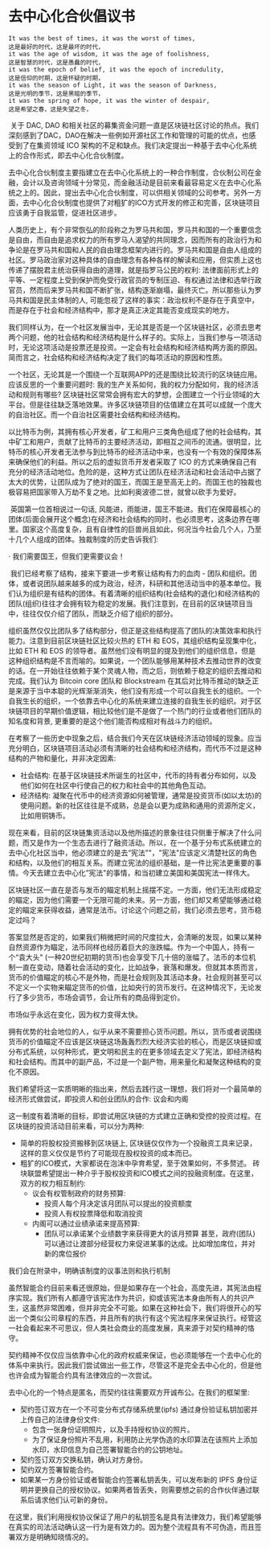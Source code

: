 # 去中心化合伙倡议书

    It was the best of times, it was the worst of times, 
    这是最好的时代，这是最坏的时代，
    it was the age of wisdom, it was the age of foolishness, 
    这是智慧的时代，这是愚蠢的时代，
    it was the epoch of belief, it was the epoch of incredulity, 
    这是信仰的时期，这是怀疑的时期，
    it was the season of Light, it was the season of Darkness, 
    这是光明的季节，这是黑暗的季节，
    it was the spring of hope, it was the winter of despair, 
    这是希望之春，这是失望之冬，

​	关于 DAC, DAO 和相关社区的募集资金问题一直是区块链社区讨论的热点。我们深刻感到了DAC，DAO在解决一些例如开源社区工作和管理的可能的优点，也感受到了在集资领域 ICO 架构的不足和缺点。我们决定提出一种基于去中心化系统上的合作形式，即去中心化合伙制度。

​	去中心化合伙制度主要指建立在去中心化系统上的一种合作制度，合伙制公司在金融，会计以及咨询领域十分常见，而金融活动是目前来看最容易定义在去中心化系统之上的。因此，提出去中心化合伙制度，可以供相关领域的公司参考。另外一方面，去中心化合伙制度也提供了对粗犷的ICO方式开发的修正和完善，区块链项目应该勇于自我监管，促进社区进步。

​	人类历史上，有个非常恢弘的阶段称之为罗马共和国，罗马共和国的一个重要信念是自由，而自由是追求权力的所有罗马人渴望的共同理念，因而所有的政治行为和争论是在罗马共和国和人民的自由理念框架内进行的。罗马共和国是自由人组成的社区。罗马政治家对这种具体的自由理念有各种各样的解读和应用，但实质上这也传递了摆脱君主统治获得自由的道理，就是指罗马公民的权利: 法律面前形式上的平等、一定程度上受到保护而免受行政官员的专制压迫、有权通过法律和选举行政官员，然而后来罗马共和国不断扩张，结构逐渐崩塌，最终灭亡。所以那些认为罗马共和国是民主体制的人, 可能忽视了这样的事实：政治权利不是存在于真空中，而是存在于社会和经济结构中，那才是真正决定其能否变成现实的地方。

​	我们同样认为，在一个社区发展当中，无论其是否是一个区块链社区，必须去思考两个问题，他的社会结构和经济结构是什么样子的。实际上，当我们参与一项活动时，无论这项活动是投票还是投资。一定会有社会结构和经济结构两方面的原因。简而言之，社会结构和经济结构决定了我们的每项活动的原因和性质。

​	一个社区，无论其是一个围绕一个互联网APP的还是围绕比较流行的区块链应用。应该反思的一个重要问题时: 我的生产关系如何，我的权力分配如何，我的经济活动和规则有哪些?  区块链社区常常会拥有宏大的梦想，企图建立一个行业领域的大平台。但是往往缺乏落地效果。许多区块链项目的估值建立在其可以成就一个庞大的自治社区。而一个自治社区需要社会结构和经济结构。

​	以比特币为例，其拥有核心开发者，矿工和用户三类角色组成了他的社会结构，其中矿工和用户，贡献了比特币的主要经济活动，即相互之间币的流通。很明显，比特币的核心开发者无法参与到比特币的经济活动中来，也没有一个有效的保障体系来确保他们的利益。所以之后的虚拟货币开发者采取了 ICO 的方式来确保自己有充分的经济活动地位。危险的是，这种方式让团队在经济活动和社会活动中占据了太大的优势，让团队成为了绝对的国王，而国王是至高无上的。而国王也的独裁也极容易把国家带入万劫不复之地。比如利奥波德二世，就曾以砍手为爱好。

​	英国第一位首相说过一句话,  风能进，雨能进，国王不能进。我们在保障最核心的团体(后面会展开这个概念)在经济和社会结构的同时，也必须思考，这条边界在哪里。国家这个高度复杂，且有自律性的巨兽尚且如此，何况当今社会几个人，乃至十几个人组成的团体。独裁制度的历史告诉我们:

·	我们需要国王，但我们更需要议会！

​	我们已经考察了结构，接来下要进一步考察让结构有力的血肉 - 团队和组织。团体，或者说团队越来越多的成为政治，经济，科研和其他活动当中的基本单位。我们认为组织是有结构的团体。有着清晰的组织结构(社会结构的退化)和经济结构的团队(组织)往往才会拥有较为稳定的发展。我们注意到，在目前的区块链项目当中，往往仅仅介绍了团队，而缺乏介绍了组织的部分。

​	组织虽然仅仅比团队多了结构部分，但正是这些结构提高了团队的决策效率和执行能力。注意到目前区块链社区比较火热的 ETH 和 EOS，其组织结构呈现集中化，比如 ETH 和 EOS 的领导者。虽然他们没有明显的提及到他们的组织信息，但是这种组织结构是不言而喻的。如果说，一个团队能够用某种技术去推动世界的改变的话。在一开始往往依赖于某个灵魂人物，而之后，则依赖于稳定的组织去推动和完成。我们认为 Bitcoin core 团队和 Blockstream 在其后对比特币推动的缺乏正是来源于当中本聪的光辉渐渐消失，他们没有形成一个可以自我生长的组织。一个自我生长的组织，一个依靠去中心化的系统来建立连接的自我生长的组织。对于区块链项目的早期价值逻辑，相比较他们是不是做了一个热门的行业或者他们团队的知名度和背景,  更重要的是这个他们能否构成相对有战斗力的组织。

在考察了一些历史中现象之后，结合我们今天在区块链经济活动领域的现象。应当充分明白，区块链项目活动必须有清晰的社会结构和经济结构，而代币不过是这种结构的产物和量化，并非决定因素:

- 社会结构: 在基于区块链技术所诞生的社区中，代币的持有者分布如何，以及他们如何在社区中行使自己的权力和社会中的其他角色互动。
- 经济结构: 凝聚在代币中的经济资源如何被管理，通常是投资货币(如以太坊)的使用问题。新的社区往往是不成熟，总是会以更为成熟和通用的资源所定义， 比如用铜铸币。

现在来看，目前的区块链集资活动以及他所描述的景象往往只侧重于解决了什么问题，而又是作为一个生态去进行了融资活动。所以，在一个基于分布式系统建立的去中心化社区当中，他必须建立的是去“宪法""，"宪法"应该定义清楚社区的角色和结构，以及他们的相互关系。而建立宪法的组织基础，是一件比宪法更重要的事情。今天去建立去中心化”宪法"的事情，和当初建立美国和美国宪法一样伟大。

区块链社区一直在是否与发币的瞄定机制上摇摆不定。一方面，他们无法形成稳定的瞄定，因为他们需要一个无限可能的未来。另一方面，他们却又希望能够通过稳定的瞄定来获得收益，通常是法币。讨论这个问题之前，我们必须去思考，货币稳定过吗？

答案显然是否定的，如果我们稍微把时间的尺度拉大，会清晰的发现，如果以某种自然资源作为瞄定，法币同样也经历着巨大的涨跌幅。作为一个中国人，持有一个“袁大头" (一种20世纪初期的货币)也会享受下几十倍的涨幅了。法币的本位机制一直在变动，随着社会活动的变化，比如战争，衰落和爆发。但就其本质而言，货币的价值瞄定的核心不是外物，而是社会规则及其活动本身。社会规则甚至可以不定义一个实物来瞄定货币的价值，比如央行的货币发行。在这种情况下，无论发行了多少货币，市场会调节，会让所有的商品得到定价。

市场似乎永远在变化，因为权力变得太快。

拥有优势的社会地位的人，似乎从来不需要担心货币问题。所以，货币或者说围绕货币的价值瞄定不应该是区块链这场轰轰烈烈大经济实验的核心，而是区块链抑或分布式系统，以何种形式，更文明和民主的在更多领域去定义了宪法，即经济结构和社会结构。而其中的副产品，不过是一个副产物，用来量化和凝聚这种结构的变化不原因。

我们希望将这一实质明晰的指出来，然后去践行这一理想，我们将对一个最简单的经济形式做尝试，即投资人和创业团队的合作: 议会和内阁

这一制度有着清晰的目标，即尝试用区块链的方式建立正确和受控的投资过程。在区块链的投资活动目前来看，可以分为两种:

- 简单的将股权投资搬移到区块链上,  区块链仅仅作为一个投融资工具来记录，这样的意义仅仅是节约了可能现在股权投资的成本而已。
- 粗犷的ICO模式，大家都说在泡沫中孕育希望，至于效果如何，不多赘述。
  砖块联盟希望提出一种介乎于股权投资和ICO模式之间的投融资制度。在这里，双方的权力相互制约:
  - 议会有权管制政府的财务预算: 
    - 投资人每个月决定该月团队可以提出的投资额度
    - 投资人有权投票降低和取消投资
  - 内阁可以通过业绩承诺来提高预算: 
    - 团队可以承诺某个业绩数字来获得更大的该月预算
      甚至，政府(团队)可以通过让渡部分经营权力来促进某事的达成。比如增加席位，并对新的席位报价

我们会在附录中，明确该制度的议事法则和执行机制

虽然智能合约目前来看还很原始，但是如果存在一个社会，高度先进，其宪法由程序实现。我们所有人都遵守该宪法作为共识，抑或该宪法本身由所有人的共识产生，这虽然非常困难，但并非完全不可能。如果在这种社会下，我们将很开心的写出一个类似公司章程的东西，并且所有的执行有这个宪法程序来保证执行。经管这一社会看起来不可思议，但人类社会商业的高度发展，真来源于对契约精神的恪守。

契约精神不仅仅应当依靠中心化的政府权威来保证，也必须能够在一个去中心化的体系中来执行。因此我们尝试做出一些工作，尽管这不是完全去中心化的，但是他也许会成为智能合约具有法律效应的一次尝试。

去中心化的一个特点是匿名，而契约往往需要双方开诚布公。在我们的框架里:

- 契约签订双方在一个不可变分布式存储系统里(ipfs) 通过身份验证私钥加密并上传自己的法律身份文件:
  - 包含一张身份证明照片，以及手持授权协议的照片。
  - 为了保证身份照片不乱用，利用防止光学伪造的水印算法在该照片上添加水印，水印信息为自己签署智能合约的公钥地址。
- 契约签订双方交换私钥，确认对方身份。
- 契约双方签署智能合约。
- 如果某一方身份验证或者智能合约签署私钥丢失，可以发布新的 IPFS 身份证明并更换自己的授权协议。如果两者皆丢失，则需要想之前的合作伙伴通过联系后请求他们认可新的身份。

在这里，我们利用授权协议保证了用户的私钥签名是具有法律效力，我们希望能够在真实的司法活动确认这一行为是有效力的。因为整个流程具有不可伪造，而且签署双方是明确知晓情况的。